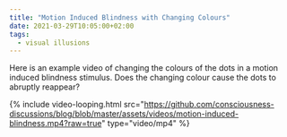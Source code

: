```yaml
---
title: "Motion Induced Blindness with Changing Colours"
date: 2021-03-29T10:05:00+02:00
tags:
  - visual illusions
---
```


Here is an example video of changing the colours of the dots in a motion induced blindness stimulus. Does the changing colour cause the dots to abruptly reappear?

{% include video-looping.html src="https://github.com/consciousness-discussions/blog/blob/master/assets/videos/motion-induced-blindness.mp4?raw=true" type="video/mp4" %}
